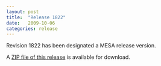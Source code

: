 ```yaml
---
layout: post
title:  "Release 1822"
date:   2009-10-06
categories: release
---
```


Revision 1822 has been designated a MESA release version.


A [ZIP file of this release][zip] is available for download.

[zip]:http://sourceforge.net/projects/mesa/files/releases/mesa-r1822.zip/download
